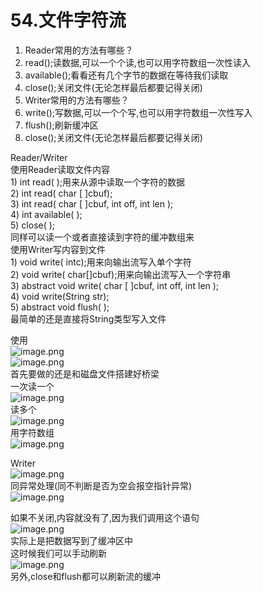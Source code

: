 # 54.文件字符流

1. Reader常用的方法有哪些？
  1. read();读数据,可以一个个读,也可以用字符数组一次性读入
  1. available();看看还有几个字节的数据在等待我们读取
  1. close();关闭文件(无论怎样最后都要记得关闭)
2. Writer常用的方法有哪些？
  1. write();写数据,可以一个个写,也可以用字符数组一次性写入
  1. flush();刷新缓冲区
  1. close();关闭文件(无论怎样最后都要记得关闭)



Reader/Writer<br />使用Reader读取文件内容<br />1) int read( );用来从源中读取一个字符的数据<br />2) int read( char [ ]cbuf);<br />3) int read( char [ ]cbuf, int off, int len );<br />4) int available( );<br />5) close( );<br />同样可以读一个或者直接读到字符的缓冲数组来<br />使用Writer写内容到文件<br />1) void write( intc);用来向输出流写入单个字符<br />2) void write( char[]cbuf);用来向输出流写入一个字符串<br />3) abstract void write( char [ ]cbuf, int off, int len );<br />4) void write(String str);<br />5) abstract void flush( );<br />最简单的还是直接将String类型写入文件

使用<br />![image.png](https://cdn.nlark.com/yuque/0/2019/png/349894/1560137634286-92cebd3e-7aaa-4a20-bf54-172bed7228af.png#align=left&display=inline&height=186&name=image.png&originHeight=372&originWidth=821&size=111102&status=done&width=410.5)<br />![image.png](https://cdn.nlark.com/yuque/0/2019/png/349894/1560137646715-68b55b8a-0909-409c-9d2d-c06d291cfa96.png#align=left&display=inline&height=190&name=image.png&originHeight=379&originWidth=757&size=103448&status=done&width=378.5)<br />首先要做的还是和磁盘文件搭建好桥梁<br />一次读一个<br />![image.png](https://cdn.nlark.com/yuque/0/2019/png/349894/1560137696186-bd1b6af9-50ce-458f-bf39-39a2f21bd358.png#align=left&display=inline&height=132&name=image.png&originHeight=264&originWidth=882&size=208883&status=done&width=441)<br />读多个<br />![image.png](https://cdn.nlark.com/yuque/0/2019/png/349894/1560137721376-41328e9e-001e-41fe-8c3b-7ed2feedfc2b.png#align=left&display=inline&height=64&name=image.png&originHeight=128&originWidth=549&size=95520&status=done&width=274.5)<br />用字符数组<br />![image.png](https://cdn.nlark.com/yuque/0/2019/png/349894/1560137782647-c759c53d-1a3d-4a2c-a127-5d905ebf83d7.png#align=left&display=inline&height=77&name=image.png&originHeight=154&originWidth=732&size=133687&status=done&width=366)

Writer<br />![image.png](https://cdn.nlark.com/yuque/0/2019/png/349894/1560137834686-551347bc-81c4-4ffc-9c64-5541b8dbbf01.png#align=left&display=inline&height=97&name=image.png&originHeight=194&originWidth=745&size=127260&status=done&width=372.5)<br />同异常处理(同不判断是否为空会报空指针异常)<br />![image.png](https://cdn.nlark.com/yuque/0/2019/png/349894/1560137851988-f52f9c32-2fcf-4b31-85ec-5a8e80061596.png#align=left&display=inline&height=142&name=image.png&originHeight=284&originWidth=714&size=123886&status=done&width=357)

如果不关闭,内容就没有了,因为我们调用这个语句<br />![image.png](https://cdn.nlark.com/yuque/0/2019/png/349894/1560137938930-86c2ce8f-3142-4f14-9251-77aa7b3e9bd1.png#align=left&display=inline&height=14&name=image.png&originHeight=28&originWidth=553&size=28586&status=done&width=276.5)<br />实际上是把数据写到了缓冲区中<br />这时候我们可以手动刷新<br />![image.png](https://cdn.nlark.com/yuque/0/2019/png/349894/1560137962131-5de90009-3a5a-4ecb-87cb-a83ef0dc7926.png#align=left&display=inline&height=18&name=image.png&originHeight=36&originWidth=259&size=17509&status=done&width=129.5)<br />另外,close和flush都可以刷新流的缓冲
